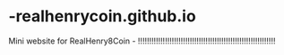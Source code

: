 # -realhenrycoin.github.io
Mini website for RealHenry8Coin - !!!!!!!!!!!!!!!!!!!!!!!!!!!!!!!!!!!!!!!!!!!!!!!!!!!!!!!!!!!!!
